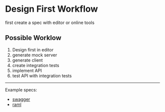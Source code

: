 # Design First Workflow

first create a spec with editor or online tools

## Possible Worklow

1. Design first in editor
2. generate mock server
3. generate client
4. create integration tests
5. implement API
6. test API with integration tests

----

Example specs:
* [swagger](swagger.json)
* [raml](api.raml)
